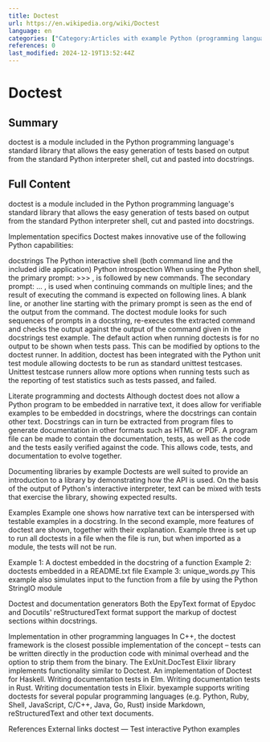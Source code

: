 ```yaml
---
title: Doctest
url: https://en.wikipedia.org/wiki/Doctest
language: en
categories: ["Category:Articles with example Python (programming language) code", "Category:Articles with short description", "Category:Short description matches Wikidata", "Category:Software testing tools", "Category:Technical communication"]
references: 0
last_modified: 2024-12-19T13:52:44Z
---
```


# Doctest

## Summary

doctest is a module included in the Python programming language's standard library that allows the easy generation of tests based on output from the standard Python interpreter shell, cut and pasted into docstrings.

## Full Content

doctest is a module included in the Python programming language's standard library that allows the easy generation of tests based on output from the standard Python interpreter shell, cut and pasted into docstrings.

Implementation specifics
Doctest makes innovative use of the following Python capabilities:

docstrings
The Python interactive shell (both command line and the included idle application)
Python introspection
When using the Python shell, the primary prompt: >>> , is followed by new commands. The secondary prompt: ... , is used when continuing commands on multiple lines; and the result of executing the command is expected on following lines.
A blank line, or another line starting with the primary prompt is seen as the end of the output from the command.
The doctest module looks for such sequences of prompts in a docstring, re-executes the extracted command and checks the output against the output of the command given in the docstrings test example.
The default action when running doctests is for no output to be shown when tests pass. This can be modified by options to the doctest runner. In addition, doctest has been integrated with the Python unit test module allowing doctests to be run as standard unittest testcases. Unittest testcase runners allow more options when running tests such as the reporting of test statistics such as tests passed, and failed.

Literate programming and doctests
Although doctest does not allow a Python program to be embedded in narrative text, it does allow for verifiable examples to be embedded in docstrings, where the docstrings can contain other text. Docstrings can in turn be extracted from program files to generate documentation in other formats such as HTML or PDF. 
A program file can be made to contain the documentation, tests, as well as the code and the tests easily verified against the code. This allows code, tests, and documentation to evolve together.

Documenting libraries by example
Doctests are well suited to provide an introduction to a library by demonstrating how the API is used.
On the basis of the output of Python's interactive interpreter, text can be mixed with tests that exercise the library, showing expected results.

Examples
Example one shows how narrative text can be interspersed with testable examples in a docstring. 
In the second example, more features of doctest are shown, together with their explanation. 
Example three is set up to run all doctests in a file when the file is run, but when imported as a module, the tests will not be run.

Example 1: A doctest embedded in the docstring of a function
Example 2: doctests embedded in a README.txt file
Example 3: unique_words.py
This example also simulates input to the function from a file by using the Python StringIO module

Doctest and documentation generators
Both the EpyText format of Epydoc and Docutils' reStructuredText format support the markup of doctest sections within docstrings.

Implementation in other programming languages
In C++, the doctest framework is the closest possible implementation of the concept – tests can be written directly in the production code with minimal overhead and the option to strip them from the binary.
The ExUnit.DocTest Elixir library implements functionality similar to Doctest.
An implementation of Doctest for Haskell.
Writing documentation tests in Elm.
Writing documentation tests in Rust.
Writing documentation tests in Elixir.
byexample supports writing doctests for several popular programming languages (e.g. Python, Ruby, Shell, JavaScript, C/C++, Java, Go, Rust) inside Markdown, reStructuredText and other text documents.

References
External links
doctest — Test interactive Python examples
